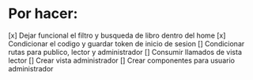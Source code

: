 # Por hacer:
[x] Dejar funcional el filtro y busqueda de libro dentro del home
[x] Condicionar el codigo y guardar token de inicio de sesion
[] Condicionar rutas para publico, lector y administrador
[] Consumir llamados de vista lector
[] Crear vista administrador
[] Crear componentes para usuario administrador
